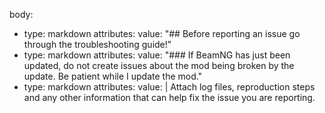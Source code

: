 body:
- type: markdown
  attributes:
    value: "## Before reporting an issue go through the troubleshooting guide!"
- type: markdown
  attributes:
    value: "### If BeamNG has just been updated, do not create issues about the mod being broken by the update. Be patient while I update the mod." 
- type: markdown
  attributes:
    value: |
      Attach log files, reproduction steps and any other information that can help fix the issue you are reporting.
